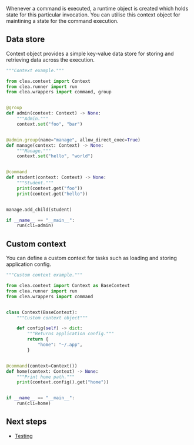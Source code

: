 Whenever a command is executed, a runtime object is created which holds state for this particular invocation. You can utilise this context object for maintining a state for the command execution.

## Data store

Context object provides a simple key-value data store for storing and retrieving data across the execution.

<!-- {"file": "examples/context.py", "type": "example"} -->
```python
"""Context example."""

from clea.context import Context
from clea.runner import run
from clea.wrappers import command, group


@group
def admin(context: Context) -> None:
    """Admin."""
    context.set("foo", "bar")


@admin.group(name="manage", allow_direct_exec=True)
def manage(context: Context) -> None:
    """Manage."""
    context.set("hello", "world")


@command
def student(context: Context) -> None:
    """Student."""
    print(context.get("foo"))
    print(context.get("hello"))


manage.add_child(student)

if __name__ == "__main__":
    run(cli=admin)
```

## Custom context

You can define a custom context for tasks such as loading and storing application config.

<!-- {"file": "examples/custom_context.py", "type": "example"} -->
```python
"""Custom context example."""

from clea.context import Context as BaseContext
from clea.runner import run
from clea.wrappers import command


class Context(BaseContext):
    """Custom context object"""

    def config(self) -> dict:
        """Returns application config."""
        return {
            "home": "~/.app",
        }


@command(context=Context())
def home(context: Context) -> None:
    """Print home path."""
    print(context.config().get("home"))


if __name__ == "__main__":
    run(cli=home)
```

## Next steps 

- [Testing](/clea/testing)
